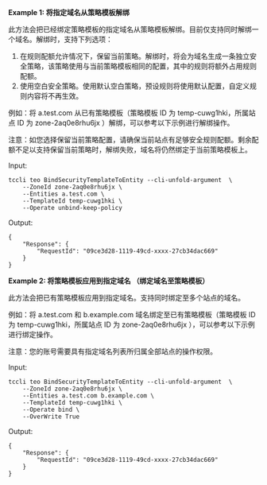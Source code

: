 **Example 1: 将指定域名从策略模板解绑**

此方法会把已经绑定策略模板的指定域名从策略模板解绑。目前仅支持同时解绑一个域名。解绑时，支持下列选项：
1. 在规则配额允许情况下，保留当前策略。解绑时，将会为域名生成一条独立安全策略，该策略使用与当前策略模板相同的配置，其中的规则将额外占用规则配额。
2. 使用空白安全策略。使用默认空白策略，预设规则将使用默认配置，自定义规则内容将不再生效。

例如：将 a.test.com 从已有策略模板（策略模板 ID 为 temp-cuwg1hki，所属站点 ID 为 zone-2aq0e8rhu6jx ）解绑，可以参考以下示例进行解绑操作。

注意：如您选择保留当前策略配置，请确保当前站点有足够安全规则配额。剩余配额不足以支持保留当前策略时，解绑失败，域名将仍然绑定于当前策略模板上。

Input: 

```
tccli teo BindSecurityTemplateToEntity --cli-unfold-argument  \
    --ZoneId zone-2aq0e8rhu6jx \
    --Entities a.test.com \
    --TemplateId temp-cuwg1hki \
    --Operate unbind-keep-policy
```

Output: 
```
{
    "Response": {
        "RequestId": "09ce3d28-1119-49cd-xxxx-27cb34dac669"
    }
}
```

**Example 2: 将策略模板应用到指定域名 （绑定域名至策略模板）**

此方法会把已有策略模板应用到指定域名。支持同时绑定至多个站点的域名。

例如：将 a.test.com 和 b.example.com 域名绑定至已有策略模板（策略模板 ID 为 temp-cuwg1hki，所属站点 ID 为 zone-2aq0e8rhu6jx ），可以参考以下示例进行绑定操作。

注意：您的账号需要具有指定域名列表所归属全部站点的操作权限。

Input: 

```
tccli teo BindSecurityTemplateToEntity --cli-unfold-argument  \
    --ZoneId zone-2aq0e8rhu6jx \
    --Entities a.test.com b.example.com \
    --TemplateId temp-cuwg1hki \
    --Operate bind \
    --OverWrite True
```

Output: 
```
{
    "Response": {
        "RequestId": "09ce3d28-1119-49cd-xxxx-27cb34dac669"
    }
}
```

